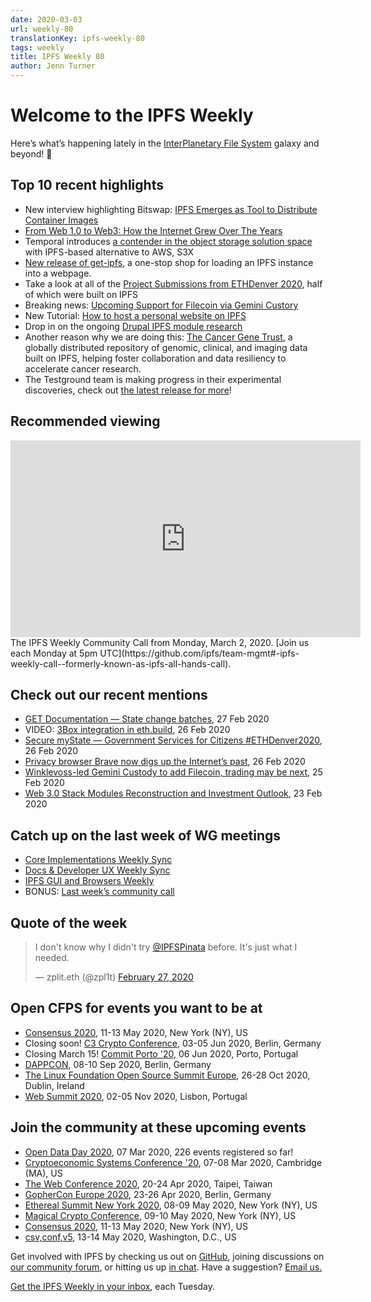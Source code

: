 ```yaml
---
date: 2020-03-03
url: weekly-80
translationKey: ipfs-weekly-80
tags: weekly
title: IPFS Weekly 80
author: Jenn Turner
---
```


# Welcome to the IPFS Weekly

Here’s what’s happening lately in the [InterPlanetary File System](https://ipfs.io/) galaxy and beyond! 🚀

## Top 10 recent highlights
* New interview highlighting Bitswap: [IPFS Emerges as Tool to Distribute Container Images](https://containerjournal.com/topics/container-management/ipfs-emerges-as-tool-to-distribute-container-images/) 
* [From Web 1.0 to Web3: How the Internet Grew Over The Years](https://hackernoon.com/from-web-10-to-web3-how-the-internet-grew-over-the-years-zac032g1) 
* Temporal introduces [a contender in the object storage solution space](https://medium.com/temporal-cloud/introducing-s3x-endless-ipfs-dynamic-possibilities-stream-videos-host-dynamic-websites-f0072127070f) with IPFS-based alternative to AWS, S3X 
* [New release of get-ipfs](https://github.com/fission-suite/get-ipfs), a one-stop shop for loading an IPFS instance into a webpage. 
* Take a look at all of the [Project Submissions from ETHDenver 2020](https://medium.com/ethdenver/all-of-the-ethdenver-2020-project-submissions-a29124035332), half of which were built on IPFS 
* Breaking news: [Upcoming Support for Filecoin via Gemini Custory](https://gemini.com/blog/upcoming-support-for-filecoin) 
* New Tutorial: [How to host a personal website on IPFS](https://lpfann.me/post/decentralized-site/)
* Drop in on the ongoing [Drupal IPFS module research](https://talk.fission.codes/t/drupal-ipfs-module-research/516) 
* Another reason why we are doing this: [The Cancer Gene Trust](https://www.cancergenetrust.org/), a globally distributed repository of genomic, clinical, and imaging data built on IPFS, helping foster collaboration and data resiliency to accelerate cancer research.
* The Testground team is making progress in their experimental discoveries, check out [the latest release for more](https://github.com/ipfs/testground/releases/tag/v0.2.0)! 


## Recommended viewing
<iframe width="560" height="315" src="https://www.youtube.com/embed/aY6sJYIgMoc" frameborder="0" allow="accelerometer; autoplay; encrypted-media; gyroscope; picture-in-picture" allowfullscreen></iframe>
The IPFS Weekly Community Call from Monday, March 2, 2020. [Join us each Monday at 5pm UTC](https://github.com/ipfs/team-mgmt#-ipfs-weekly-call--formerly-known-as-ipfs-all-hands-call).


## Check out our recent mentions

* [GET Documentation — State change batches](https://medium.com/get-protocol/get-documentation-state-change-batches-1ed91ef4d614), 27 Feb 2020
* VIDEO: [3Box integration in eth.build](https://www.youtube.com/watch?v=i_X5uGkgfc8&feature=emb_logo), 26 Feb 2020
* [Secure myState — Government Services for Citizens #ETHDenver2020](https://medium.com/twos-complement/secure-mystate-government-services-for-citizens-ethdenver2020-17f47407b656), 26 Feb 2020
* [Privacy browser Brave now digs up the Internet’s past](https://decrypt.co/20656/privacy-browser-brave-now-digs-up-the-internets-past), 26 Feb 2020
* [Winklevoss-led Gemini Custody to add Filecoin, trading may be next](https://decrypt.co/20544/winklevoss-led-gemini-custody-to-add-filecoin-trading-may-be-next), 25 Feb 2020
* [Web 3.0 Stack Modules Reconstruction and Investment Outlook](https://medium.com/@IOSGVC/web-3-0-stack-modules-reconstruction-and-investment-outlook-bd1e624c4bdb), 23 Feb 2020


## Catch up on the last week of WG meetings

* [Core Implementations Weekly Sync](https://www.youtube.com/watch?v=mSUqOGOmkJ4)
* [Docs & Developer UX Weekly Sync](https://www.youtube.com/watch?v=vLnLIhX3AR4)
* [IPFS GUI and Browsers Weekly](https://www.youtube.com/watch?v=c7Kb1mjhbcY)
* BONUS: [Last week’s community call](https://www.youtube.com/watch?v=uUL6Qm6Zb5I)


## Quote of the week

<blockquote class="twitter-tweet"><p lang="en" dir="ltr">I don&#39;t know why I didn&#39;t try <a href="https://twitter.com/IPFSPinata?ref_src=twsrc%5Etfw">@IPFSPinata</a> before. It&#39;s just what I needed.</p>&mdash; zplit.eth (@zpl1t) <a href="https://twitter.com/zpl1t/status/1232914416590417920?ref_src=twsrc%5Etfw">February 27, 2020</a></blockquote>


## Open CFPS for events you want to be at

* [Consensus 2020](https://airtable.com/shrgZo95do5Oeo55N), 11-13 May 2020, New York (NY), US
* Closing soon! [C3 Crypto Conference](https://crypto-conference.com/apply-speaker/), 03-05 Jun 2020, Berlin, Germany
* Closing March 15! [Commit Porto '20](https://commitporto.com/), 06 Jun 2020, Porto, Portugal
* [DAPPCON](https://gnosis1.typeform.com/to/u8cTBg), 08-10 Sep 2020, Berlin, Germany
* [The Linux Foundation Open Source Summit Europe](https://events.linuxfoundation.org/open-source-summit-europe/program/cfp/#overview), 26-28 Oct 2020, Dublin, Ireland
* [Web Summit 2020](https://websummit.com/speaker-application), 02-05 Nov 2020, Lisbon, Portugal


## Join the community at these upcoming events

* [Open Data Day 2020](https://opendataday.org/), 07 Mar 2020, 226 events registered so far!
* [Cryptoeconomic Systems Conference '20](https://cryptoeconomicsystems.pubpub.org/ces20), 07-08 Mar 2020, Cambridge (MA), US
* [The Web Conference 2020](https://www2020.thewebconf.org/), 20-24 Apr 2020, Taipei, Taiwan
* [GopherCon Europe 2020](https://gophercon.berlin/), 23-26 Apr 2020, Berlin, Germany
* [Ethereal Summit New York 2020](https://www.etherealsummit.com/), 08-09 May 2020, New York (NY), US
* [Magical Crypto Conference](https://www.magicalcryptoconference.com/2020-nyc#countdown), 09-10 May 2020, New York (NY), US
* [Consensus 2020](https://www.coindesk.com/events/consensus-2020), 11-13 May 2020, New York (NY), US
* [csv,conf,v5](https://csvconf.com/), 13-14 May 2020, Washington, D.C., US


Get involved with IPFS by checking us out on [GitHub](https://github.com/ipfs), joining discussions on [our community forum](https://discuss.ipfs.io/), or hitting us up [in chat](https://riot.im/app/#/room/#ipfs:matrix.org). Have a suggestion? [Email us.](mailto:newsletter@ipfs.io)

[Get the IPFS Weekly in your inbox](https://ipfs.us4.list-manage.com/subscribe?u=25473244c7d18b897f5a1ff6b&id=cad54b2230), each Tuesday.
